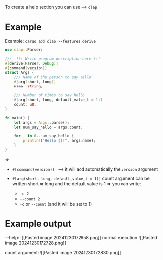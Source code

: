 To create a help section you can use -->  `clap`

# Example
Example:
`cargo add clap --features derive`

```rust
use clap::Parser;

///  !!! Write program description here !!!
#[derive(Parser, Debug)]
#[command(version)]         
struct Args {
    /// Name of the person to say hello
    #[arg(short, long)]
    name: String,

    /// Number of times to say hello
    #[arg(short, long, default_value_t = 1)]
    count: u8,
}

fn main() {
    let args = Args::parse();
    let num_say_hello = args.count;

    for _ in 0..num_say_hello {
        println!("Hello {}!", args.name);
    }
}
```

=>
- `#[command(version)] ` -->  it will add automatically the `version` argument
  
- `#[arg(short, long, default_value_t = 1)]`
  count argument can be written short or long and the default value is 1
  =>
  you can write:
	- `-c 2`
	- `--count 2`
	- `-c` or `--count` (and it will be set to 1)

# Example output
--help:
![[Pasted image 20241230172658.png]]
normal execution
![[Pasted image 20241230172728.png]]

count argument:
![[Pasted image 20241230172830.png]]